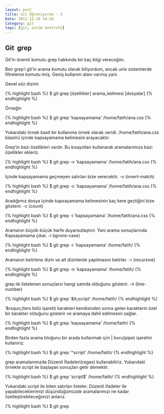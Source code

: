 ```yaml
---
layout: post
title: Git Öğreniyorum - 3
Date: 2012-12-28 14:28
Category: git
tags: [git, sürüm kontrolü]
---
```


## Git  grep

Git&rsquo;in önemli komutu grep hakkında bir kaç bilgi vereceğim.

Ben grep&rsquo;i git&rsquo;in arama komutu olarak biliyordum, ancak unix sistemlerde filtreleme komutu imiş. Geniş kullanım alanı varmış yani.

Genel söz dizimi

{% highlight bash %}
$ git grep [özellikler] arama_kelimesi [dosyalar]
{% endhighlight %}

Örneğin

{% highlight bash %}
$ git grep 'kapsayamama' /home/fatih/ana.css
{% endhighlight %}

Yukarıdaki örnek basit bir kullanıma örnek olarak veridi. /home/fatih/ana.css klasörü içinde kapsayamama kelimesini arayacaktır.

Grep&rsquo;in bazı özellikleri vardır. Bu kısayolları kullanarak aramalarımıza bazı özellikler ekleriz.

{% highlight bash %}
$ git grep -v 'kapsayamama' /home/fatih/ana.css
{% endhighlight %}

İçinde kapsayamama geçmeyen satırları bize verecektir. -v (invert-match)

{% highlight bash %}
$ git grep -c 'kapsayamama' /home/fatih/ana.css
{% endhighlight %}

Aradığımız dosya içinde kapsayamama kelimesinin kaç kere geçtiğini bize gösterir. -c (count)

{% highlight bash %}
$ git grep -i 'kapsayamama' /home/fatih/ana.css
{% endhighlight %}

Aramanın büyük-küçük harfe duyarsızlaştırır. Yani arama sonuçlarında Kapsayamama çıkar. -i (ignore-case)

{% highlight bash %}
$ git grep -r 'kapsayamama' /home/fatih/
{% endhighlight %}

Aramanın belirlene dizin ve alt dizinlerde yapılmasını belirler. -r (recursive)

{% highlight bash %}
$ git grep -n 'kapsayamama' /home/fatih/
{% endhighlight %}

grep ile listelenen sonuçların hangi satırda olduğunu gösterir. -n (line-number)

{% highlight bash %}
$ git grep '\&lt;script' /home/fatih/
{% endhighlight %}

&lsquo;\&rsquo;(ters bölü işareti) karakteri kendisinden sonra gelen karakterin özel bir karakter olduğunu gösterir ve aramaya dahil edilmesini sağlar.

{% highlight bash %}
$ git grep 'kapsayamama' /home/fatih/
{% endhighlight %}

Birden fazla arama bloğunu bir arada kullanmak için | boru(pipe) işaretini kullanırız.

{% highlight bash %}
$ git grep '^script' /home/fatih/
{% endhighlight %}

grep aramalarımızda Düzenli İfadeleri(regex) kullanabiliriz. Yukarıdaki örnekte script ile başlayan sonuçları getir demektir.

{% highlight bash %}
$ git grep 'script$' /home/fatih/
{% endhighlight %}

Yukarıdaki script ile biten satırları listeler. Düzenli ifadeler ile yapabileceklerimizi düşündüğümüzde aramalarımızı ne kadar özelleştirebileceğimizi anlarız.

{% highlight bash %}
$ git grep <script> /home/fatih | more
{% endhighlight %}

grep ile arama yaptığımızda pencere genişliği kadar çıktıları bize gösterir. Tüm satırın gösterilmesi için | more kullanırız.

##Git kodlarını renklendirmek için

git komutları ve işlemlerini renklendirmek mümkündür. Daha okunaklı ekranlar için Git&rsquo;in status, branch ve diff komutlarını renklendirelim.
Renklendirme için konfigürasyon dosyasına ~/.gitconfig aşağıdaki kodları eklemeniz yeterli.

{% highlight bash %}
[color]
  branch = auto
  diff = auto
  status = auto

[color "branch"]
  current = yellow reverse
  local = yellow
  remote = green

[color "diff"]
  meta = yellow bold
  frag = magenta bold
  old = red bold
  new = green bold

[color "status"]
  added = yellow
  changed = green
  untracked = cyan
{% endhighlight %}

## Git dallanmalarını düzenleme

Git'te master'a gitmiş bütün eski dallanmalarımızı(branch) -lokalden- silmek için şöyle bir komut kullanabiliriz:

{% highlight bash %}
git branch --merged master | grep -v 'master$' | xargs git branch -d
{% endhighlight %}

Kaynak: [http://devblog.springest.com/a-script-to-remove-old-git-branches](http://devblog.springest.com/a-script-to-remove-old-git-branches)

[Murat Çorlu](https://twitter.com/muratcorlu)

## Git te dosya adı arama

git'te dosya adıyla arama:

{% highlight bash %}
git ls-files '*kelime*'
{% endhighlight %}

![ls-files](https://lh5.googleusercontent.com/ssBLy7QzvOHj_9wV9Oc4HOG9-ORVPgYwF7StHQ4NSIGgXYvE-yk6LldHOJBwcLLZeULMD27xSrwI1tty3o-HEWjrSETgxDj7GAnWUC7eifiEMT1PyEWs)

## Git ile Suçluyu Bulmak

{% highlight bash %}
git blame
{% endhighlight %}

Bir örnek yapalım:

{% highlight bash %}
git blame source/css-ile-tablolari-sekillendirmek.md
{% endhighlight %}

kodu aşağıdaki sonucu döndürüyor. Her satırı tek tek en son kimin, ne zaman değiştirdiğini gösteriyor.

![blame](https://lh3.googleusercontent.com/ZFPqtLKQ_YrIZyJ6xBhvKcKXJvAU3YZBD38ed_-Qm5lrzEWOCTMICKB1iEF_aMiKCDXtKvzWY8ntKzbwiOokd7-5E8InMvIFoCfXw3aEY8tBCrqnuoq0)

## Git ile Sadece Belirlenen Dosyaları Gönderme

{% highlight bash %}
git add
{% endhighlight %}

ile eklenecek dosya veya dosyalar eklenir ve sonra

{% highlight bash %}
git commit -m "aciklama_yaz"
{% endhighlight %}

ile gönderim yapılır.
Bir örnek yapalım. Örneği 3 dosyada değişiklik yaptık.

![commit](https://lh4.googleusercontent.com/k05WDteZ-iehVkxeInyuuc3XhTbgfCDnQKhfC082AA4DiwkDx0mGrxMPbwiay4FZgkCSc2D12R6wr3MgX1rbuLO1gdOGRprmQSBJB-Ck9nrFVVgGNx_F)

Ancak biz bu değişikliklerden sadece bir tanesini(source/xhtml-ipuclari-1.md) göndermek istiyoruz

![commit add](https://lh4.googleusercontent.com/7EnKTSdWw4-N9UI9ojX_hsSTxDU9QZ0Q-vshOKFSoxURh7xXYdZn-7nZJwLu3KYAx1KuFrBzHmtMTBF9b4O92kZym3GX6i07yxVfKPeDstYlP1mCimYT)

Dosyayı gönderirken

{% highlight bash %}
git commit -m "xhtml makalesindeki duzeltme yapildi"
{% endhighlight %}

kullanımı önemli.

![commit push](https://lh5.googleusercontent.com/No5ftsIV8Cil11QD7XB2sSioo7Om7N2-1nNydeuA8N5j8CInsExY9--ZoHFWmUUj7rKKtEeHcfSwQ-UZvT4ONckc63ylJsarFhFEE5-cCTJUIcCcp2i7)

Sonuçta sadece source/xhtml-ipuclari-1.md dosyası gönderilirken diğer iki dosya  gönderilmedi.<br />

## Otomatik Tamamlama

Git ile terminalde kod yazarken en güzel özelliklerden birisi &lt;tab&gt; tuşu ile otomatik tamamlama yapabilme özelliği. Benim bilgisayarımda hazır geliyor eğer sizde yüklü değilse kaynak bağlantıda yükleme ayrıntıları mevcut.

{% highlight bash %}
$ git co<tab><tab>
commit config
{% endhighlight %}

Yukarıda görüldüğü gibi git co yazdık ve yazacağımız komutu unuttuk veya tamamını yazmak istemedik, ilk &lt;tab&gt; tuşuna bastığımızda eğer başka eşleşen kelime yoksa bize direk sonucu getirir, &lt;tab&gt; tuşuna iki kere basınca bu sefer eşleşen tüm kelimeler altta listelenir. Sonraki &lt;tab&gt; tuşuna basışlarımızda ise altta listelenen kelimeler arasında gezeceğiz.

Yukarıdaki örnekte eğer com&lt;tab&gt; yapsa idik commit tamamlamasını otomatik yapacaktı.

[http://git-scm.com/book/en/Git-Basics-Tips-and-Tricks](http://git-scm.com/book/en/Git-Basics-Tips-and-Tricks)


## Kaynaklar

 - http://bariseser.net/grep-komutu-ve-kullanimi-kendime-not/
 - http://www.hostingsiteniz.com/grep-komutu-kullanimi-t24.0.html
 - [http://forum.ubuntu-tr.net/index.php?topic=17445.0](http://forum.ubuntu-tr.net/index.php?topic=17445.0)
 - http://oneromer.com/?p=76
 - [http://jblevins.org/log/git-colors](http://jblevins.org/log/git-colors)
 - http://www.thinkfirstblinksecond.com/2012/04/05/git-auto-completion/
